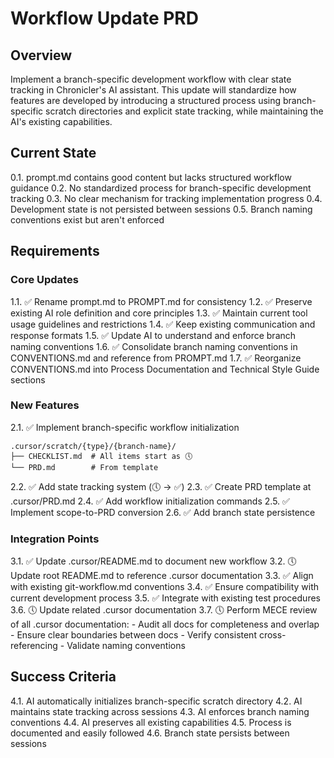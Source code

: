 # Workflow Update PRD

## Overview
Implement a branch-specific development workflow with clear state tracking in Chronicler's AI assistant. This update will standardize how features are developed by introducing a structured process using branch-specific scratch directories and explicit state tracking, while maintaining the AI's existing capabilities.

## Current State
0.1. prompt.md contains good content but lacks structured workflow guidance
0.2. No standardized process for branch-specific development tracking
0.3. No clear mechanism for tracking implementation progress
0.4. Development state is not persisted between sessions
0.5. Branch naming conventions exist but aren't enforced

## Requirements

### Core Updates
1.1. ✅ Rename prompt.md to PROMPT.md for consistency
1.2. ✅ Preserve existing AI role definition and core principles
1.3. ✅ Maintain current tool usage guidelines and restrictions
1.4. ✅ Keep existing communication and response formats
1.5. ✅ Update AI to understand and enforce branch naming conventions
1.6. ✅ Consolidate branch naming conventions in CONVENTIONS.md and reference from PROMPT.md
1.7. ✅ Reorganize CONVENTIONS.md into Process Documentation and Technical Style Guide sections

### New Features
2.1. ✅ Implement branch-specific workflow initialization
  ```
  .cursor/scratch/{type}/{branch-name}/
  ├── CHECKLIST.md  # All items start as 🕔
  └── PRD.md        # From template
  ```
2.2. ✅ Add state tracking system (🕔 -> ✅)
2.3. ✅ Create PRD template at .cursor/PRD.md
2.4. ✅ Add workflow initialization commands
2.5. ✅ Implement scope-to-PRD conversion
2.6. ✅ Add branch state persistence

### Integration Points
3.1. ✅ Update .cursor/README.md to document new workflow
3.2. 🕔 Update root README.md to reference .cursor documentation
3.3. ✅ Align with existing git-workflow.md conventions
3.4. ✅ Ensure compatibility with current development process
3.5. ✅ Integrate with existing test procedures
3.6. 🕔 Update related .cursor documentation
3.7. 🕔 Perform MECE review of all .cursor documentation:
     - Audit all docs for completeness and overlap
     - Ensure clear boundaries between docs
     - Verify consistent cross-referencing
     - Validate naming conventions

## Success Criteria
4.1. AI automatically initializes branch-specific scratch directory
4.2. AI maintains state tracking across sessions
4.3. AI enforces branch naming conventions
4.4. AI preserves all existing capabilities
4.5. Process is documented and easily followed
4.6. Branch state persists between sessions
